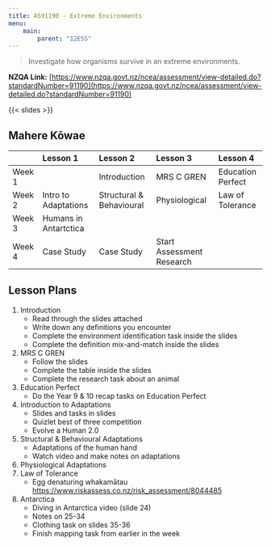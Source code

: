 ```yaml
---
title: AS91190 - Extreme Environments
menu:
    main:
        parent: "12ESS"
---
```


> Investigate how organisms survive in an extreme environments.

__NZQA Link:__ [https://www.nzqa.govt.nz/ncea/assessment/view-detailed.do?standardNumber=91190](https://www.nzqa.govt.nz/ncea/assessment/view-detailed.do?standardNumber=91190)

{{< slides >}}

## Mahere Kōwae


|        | Lesson 1              | Lesson 2                 | Lesson 3                  | Lesson 4          |
|:-------|:----------------------|:-------------------------|:--------------------------|:------------------|
| Week 1 |                       | Introduction             | MRS C GREN                | Education Perfect |
| Week 2 | Intro to Adaptations  | Structural & Behavioural | Physiological             | Law of Tolerance  |
| Week 3 | Humans in Antartctica |                          |                           |                   |
| Week 4 | Case Study            | Case Study               | Start Assessment Research |                   |

## Lesson Plans

1. Introduction
    - Read through the slides attached
    - Write down any definitions you encounter
    - Complete the environment identification task inside the slides
    - Complete the definition mix-and-match inside the slides
2. MRS C GREN
    - Follow the slides
    - Complete the table inside the slides
    - Complete the research task about an animal
3. Education Perfect
    - Do the Year 9 & 10 recap tasks on Education Perfect
4. Introduction to Adaptations
    - Slides and tasks in slides
    - Quizlet best of three competition
    - Evolve a Human 2.0
5. Structural & Behavioural Adaptations
    - Adaptations of the human hand
    - Watch video and make notes on adaptations
6. Physiological Adaptations
7. Law of Tolerance
    - Egg denaturing whakamātau https://www.riskassess.co.nz/risk_assessment/8044485
8. Antarctica
    - Diving in Antarctica video (slide 24)
    - Notes on 25-34
    - Clothing task on slides 35-36
    - Finish mapping task from earlier in the week